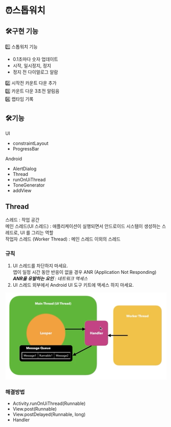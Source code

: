 # ⏰스톱워치
## 🛠️구현 기능 
1️⃣ 스톱워치 기능 
- 0.1초마다 숫자 업데이트
- 시작, 일시정지, 정지
- 정지 전 다이얼로그 알람  

2️⃣ 시작전 카운트 다운 추가  
3️⃣ 카운트 다운 3초전 알림음  
4️⃣ 랩타임 기록

## 🛠기능
UI 
- constraintLayout
- ProgressBar

Android
- AlertDialog
- Thread
- runOnUiThread
- ToneGenerator
- addView

## Thread
스레드 : 작업 공간  
메인 스레드(UI 스레드) : 애플리케이션이 실행되면서 안드로이드 시스템이 생성하는 스레드로, UI 를 그리는 역할  
작업자 스레드 (Worker Thread) : 메인 스레드 이외의 스레드  

### 규칙
1. UI 스레드를 차단하지 마세요.  
   앱이 일정 시간 동안 반응이 없을 경우 ANR (Application Not Responding)  
    _**ANR을 유발하는 요인** : 네트워크 액세스_
2. UI 스레드 외부에서 Android UI 도구 키트에 액세스 하지 마세요.

<p><img src="./thread.png"></p>

### 해결방법
- Activity.runOnUiThread(Runnable)
- View.post(Runnable)
- View.postDelayed(Runnable, long)
- Handler


